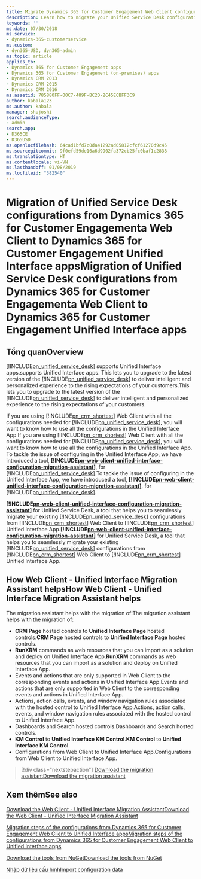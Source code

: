 ```yaml
---
title: Migrate Dynamics 365 for Customer Engagement Web Client configurations to Dynamics 365 for Customer Engagement apps (Unified Interface apps) | MicrosoftDocs
description: Learn how to migrate your Unified Service Desk configurations from Dynamics 365 for Customer Engagement Web Client to Unified Interface apps
keywords: ''
ms.date: 07/30/2018
ms.service:
- dynamics-365-customerservice
ms.custom:
- dyn365-USD, dyn365-admin
ms.topic: article
applies_to:
- Dynamics 365 for Customer Engagement apps
- Dynamics 365 for Customer Engagement (on-premises) apps
- Dynamics CRM 2013
- Dynamics CRM 2015
- Dynamics CRM 2016
ms.assetid: 785880FF-00C7-489F-BC2D-2C45ECBFF3C9
author: kabala123
ms.author: kabala
manager: shujoshi
search.audienceType:
- admin
search.app:
- D365CE
- D365USD
ms.openlocfilehash: 64cad1bfd7c0da41292ad05812cfcf61270d9c45
ms.sourcegitcommit: 9f0efd59de16a6d9902fa372cb25fc0baf1c2838
ms.translationtype: HT
ms.contentlocale: vi-VN
ms.lasthandoff: 01/08/2019
ms.locfileid: "382540"
---
```

# <a name="migration-of-unified-service-desk-configurations-from-dynamics-365-for-customer-engagementa-web-client-to-dynamics-365-for-customer-engagement-unified-interface-apps"></a><span data-ttu-id="bb6f5-103">Migration of Unified Service Desk configurations from Dynamics 365 for Customer Engagementa Web Client to Dynamics 365 for Customer Engagement Unified Interface apps</span><span class="sxs-lookup"><span data-stu-id="bb6f5-103">Migration of Unified Service Desk configurations from Dynamics 365 for Customer Engagementa Web Client to Dynamics 365 for Customer Engagement Unified Interface apps</span></span>

## <a name="overview"></a><span data-ttu-id="bb6f5-104">Tổng quan</span><span class="sxs-lookup"><span data-stu-id="bb6f5-104">Overview</span></span>
  
[!INCLUDE[pn_unified_service_desk](../../includes/pn-unified-service-desk.md)] <span data-ttu-id="bb6f5-105">supports Unified Interface apps.</span><span class="sxs-lookup"><span data-stu-id="bb6f5-105">supports Unified Interface apps.</span></span> <span data-ttu-id="bb6f5-106">This lets you to upgrade to the latest version of the [!INCLUDE[pn_unified_service_desk](../../includes/pn-unified-service-desk.md)] to deliver intelligent and personalized experience to the rising expectations of your customers.</span><span class="sxs-lookup"><span data-stu-id="bb6f5-106">This lets you to upgrade to the latest version of the [!INCLUDE[pn_unified_service_desk](../../includes/pn-unified-service-desk.md)] to deliver intelligent and personalized experience to the rising expectations of your customers.</span></span>

<span data-ttu-id="bb6f5-107">If you are using [!INCLUDE[pn_crm_shortest](../../includes/pn-crm-shortest.md)] Web Client with all the configurations needed for [!INCLUDE[pn_unified_service_desk](../../includes/pn-unified-service-desk.md)], you will want to know how to use all the configurations in the Unified Interface App.</span><span class="sxs-lookup"><span data-stu-id="bb6f5-107">If you are using [!INCLUDE[pn_crm_shortest](../../includes/pn-crm-shortest.md)] Web Client with all the configurations needed for [!INCLUDE[pn_unified_service_desk](../../includes/pn-unified-service-desk.md)], you will want to know how to use all the configurations in the Unified Interface App.</span></span> <span data-ttu-id="bb6f5-108">To tackle the issue of configuring in the Unified Interface App, we have introduced a tool, **[!INCLUDE[pn-web-client-unified-interface-configuration-migration-assistant](../../includes/pn-web-client-unified-interface-configuration-migration-assistant.md)]**, for [!INCLUDE[pn_unified_service_desk](../../includes/pn-unified-service-desk.md)].</span><span class="sxs-lookup"><span data-stu-id="bb6f5-108">To tackle the issue of configuring in the Unified Interface App, we have introduced a tool, **[!INCLUDE[pn-web-client-unified-interface-configuration-migration-assistant](../../includes/pn-web-client-unified-interface-configuration-migration-assistant.md)]**, for [!INCLUDE[pn_unified_service_desk](../../includes/pn-unified-service-desk.md)].</span></span>

<span data-ttu-id="bb6f5-109">**[!INCLUDE[pn-web-client-unified-interface-configuration-migration-assistant](../../includes/pn-web-client-unified-interface-configuration-migration-assistant.md)]** for Unified Service Desk, a tool that helps you to seamlessly migrate your existing [!INCLUDE[pn_unified_service_desk](../../includes/pn-unified-service-desk.md)] configurations from [!INCLUDE[pn_crm_shortest](../../includes/pn-crm-shortest.md)] Web Client to [!INCLUDE[pn_crm_shortest](../../includes/pn-crm-shortest.md)] Unified Interface App.</span><span class="sxs-lookup"><span data-stu-id="bb6f5-109">**[!INCLUDE[pn-web-client-unified-interface-configuration-migration-assistant](../../includes/pn-web-client-unified-interface-configuration-migration-assistant.md)]** for Unified Service Desk, a tool that helps you to seamlessly migrate your existing [!INCLUDE[pn_unified_service_desk](../../includes/pn-unified-service-desk.md)] configurations from [!INCLUDE[pn_crm_shortest](../../includes/pn-crm-shortest.md)] Web Client to [!INCLUDE[pn_crm_shortest](../../includes/pn-crm-shortest.md)] Unified Interface App.</span></span>

## <a name="how-web-client---unified-interface-migration-assistant-helps"></a><span data-ttu-id="bb6f5-110">How Web Client - Unified Interface Migration Assistant helps</span><span class="sxs-lookup"><span data-stu-id="bb6f5-110">How Web Client - Unified Interface Migration Assistant helps</span></span>

<span data-ttu-id="bb6f5-111">The migration assistant helps with the migration of:</span><span class="sxs-lookup"><span data-stu-id="bb6f5-111">The migration assistant helps with the migration of:</span></span>

- <span data-ttu-id="bb6f5-112">**CRM Page** hosted controls to **Unified Interface Page** hosted controls.</span><span class="sxs-lookup"><span data-stu-id="bb6f5-112">**CRM Page** hosted controls to **Unified Interface Page** hosted controls.</span></span>
- <span data-ttu-id="bb6f5-113">**RunXRM** commands as web resources that you can import as a solution and deploy on Unified Interface App.</span><span class="sxs-lookup"><span data-stu-id="bb6f5-113">**RunXRM** commands as web resources that you can import as a solution and deploy on Unified Interface App.</span></span>
- <span data-ttu-id="bb6f5-114">Events and actions that are only supported in Web Client to the corresponding events and actions in Unified Interface App.</span><span class="sxs-lookup"><span data-stu-id="bb6f5-114">Events and actions that are only supported in Web Client to the corresponding events and actions in Unified Interface App.</span></span>
- <span data-ttu-id="bb6f5-115">Actions, action calls, events, and window navigation rules associated with the hosted control to Unified Interface App.</span><span class="sxs-lookup"><span data-stu-id="bb6f5-115">Actions, action calls, events, and window navigation rules associated with the hosted control to Unified Interface App.</span></span>
- <span data-ttu-id="bb6f5-116">Dashboards and Search hosted controls.</span><span class="sxs-lookup"><span data-stu-id="bb6f5-116">Dashboards and Search hosted controls.</span></span>
- <span data-ttu-id="bb6f5-117">**KM Control** to **Unified Interface KM Control**.</span><span class="sxs-lookup"><span data-stu-id="bb6f5-117">**KM Control** to **Unified Interface KM Control**.</span></span>
- <span data-ttu-id="bb6f5-118">Configurations from Web Client to Unified Interface App.</span><span class="sxs-lookup"><span data-stu-id="bb6f5-118">Configurations from Web Client to Unified Interface App.</span></span>

> [!div class="nextstepaction"]
> [<span data-ttu-id="bb6f5-119">Download the migration assistant</span><span class="sxs-lookup"><span data-stu-id="bb6f5-119">Download the migration assistant</span></span>](download-migration-assistant.md)

## <a name="see-also"></a><span data-ttu-id="bb6f5-120">Xem thêm</span><span class="sxs-lookup"><span data-stu-id="bb6f5-120">See also</span></span>

[<span data-ttu-id="bb6f5-121">Download the Web Client - Unified Interface Migration Assistant</span><span class="sxs-lookup"><span data-stu-id="bb6f5-121">Download the Web Client - Unified Interface Migration Assistant</span></span>](download-migration-assistant.md)

[<span data-ttu-id="bb6f5-122">Migration steps of the configurations from Dynamics 365 for Customer Engagement Web Client to Unified Interface apps</span><span class="sxs-lookup"><span data-stu-id="bb6f5-122">Migration steps of the configurations from Dynamics 365 for Customer Engagement Web Client to Unified Interface apps</span></span>](migration-steps-web-client-unified-interface-configuration.md)

[<span data-ttu-id="bb6f5-123">Download the tools from NuGet</span><span class="sxs-lookup"><span data-stu-id="bb6f5-123">Download the tools from NuGet</span></span>](/dynamics365/customer-engagement/developer/download-tools-nuget)

[<span data-ttu-id="bb6f5-124">Nhập dữ liệu cấu hình</span><span class="sxs-lookup"><span data-stu-id="bb6f5-124">Import configuration data</span></span>](/dynamics365/customer-engagement/admin/import-configuration-data)
